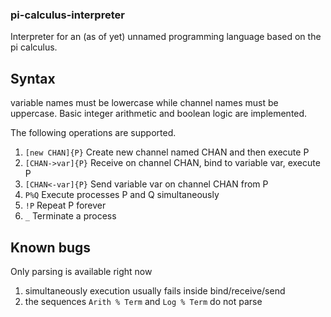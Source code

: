 ### pi-calculus-interpreter
Interpreter for an (as of yet) unnamed programming language based on the pi calculus.

## Syntax
variable names must be lowercase while channel names must be uppercase. Basic integer arithmetic and boolean logic are implemented.

The following operations are supported.
1. `[new CHAN]{P}`   Create new channel named CHAN and then execute P
2. `[CHAN->var]{P}`  Receive on channel CHAN, bind to variable var, execute P
3. `[CHAN<-var]{P}`  Send variable var on channel CHAN from P
4. `P%Q`             Execute processes P and Q simultaneously
5. `!P`              Repeat P forever
6. `_`               Terminate a process

## Known bugs
Only parsing is available right now
1. simultaneously execution usually fails inside bind/receive/send
2. the sequences `Arith % Term` and `Log % Term` do not parse
